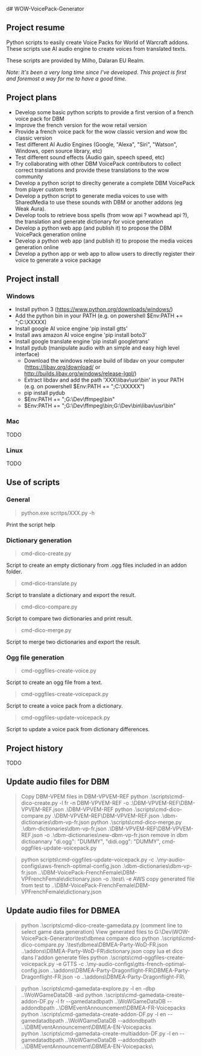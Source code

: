 d# WOW-VoicePack-Generator

## Project resume

Python scripts to easily create Voice Packs for World of Warcraft addons. These scripts use AI audio engine to create voices from translated texts.

These scripts are provided by Milho, Dalaran EU Realm.

*Note: It's been a very long time since I've developed. This project is first and foremost a way for me to have a good time.*

## Project plans

* Develop some basic python scripts to provide a first version of a french voice pack for DBM
* Improve the french version for the wow retail version
* Provide a french voice pack for the wow classic version and wow tbc classic version
* Test different AI Audio Engines (Google, "Alexa", "Siri", "Watson", Windows, open source library, etc)
* Test different sound effects (Audio gain, speech speed, etc)
* Try collaborating with other DBM VoicePack contributors to collect correct translations and provide these translations to the wow community
* Develop a python script to direclty generate a complete DBM VoicePack from player custom texts
* Develop a python script to generate media voices to use with SharedMedia to use these sounds with DBM or another addons (eg Weak Aura).
* Develop tools to retrieve boss spells (from wow api ? wowhead api ?), the translation and generate dictionary for voice generation
* Develop a python web app (and publish it) to propose the DBM VoicePack generation online
* Develop a python web app (and publish it) to propose the media voices generation online
* Develop a python app or web app to allow users to directly register their voice to generate a voice package

## Project install

### Windows

* Install python 3 (https://www.python.org/downloads/windows/)
* Add the python bin in your PATH (e.g. on powershell $Env:PATH += ";C:\XXXXX)
* Install google AI voice engine 'pip install gtts'
* Install aws amazon AI voice engine 'pip install boto3'
* Install google translate engine 'pip install googletrans'
* Install pydub (manipulate audio with an simple and easy high level interface)
  * Download the windows release build of libdav on your computer (https://libav.org/download/ or http://builds.libav.org/windows/release-lgpl/)
  * Extract libdav and add the path 'XXX\libav\usr\bin' in your PATH (e.g. on powershell $Env:PATH += ";C:\XXXXX")
  * pip install pydub
  * $Env:PATH += ";G:\Dev\ffmpeg\bin"
  * $Env:PATH += ";G:\Dev\ffmpeg\bin;G:\Dev\bin\libav\usr\bin"

### Mac

TODO

### Linux

TODO

## Use of scripts

### General

> python.exe scritps/XXX.py -h

Print the script help

### Dictionary generation

> cmd-dico-create.py

Script to create an empty dictionary from .ogg files included in an addon folder.

> cmd-dico-translate.py

Script to translate a dictionary and export the result.

> cmd-dico-compare.py

Script to compare two dictionaries and print result.

> cmd-dico-merge.py

Script to merge two dictionaries and export the result.

### Ogg file generation

> cmd-oggfiles-create-voice.py

Script to create an ogg file from a text.

> cmd-oggfiles-create-voicepack.py

Script to create a voice pack from a dictionary.

> cmd-oggfiles-update-voicepack.py

Script to update a voice pack from dictionary differences.

## Project history

TODO


## Update audio files for DBM
> Copy DBM-VPEM files in DBM-VPVEM-REF
> python .\scripts\cmd-dico-create.py -l fr -n DBM-VPVEM-REF -o .\DBM-VPVEM-REF\DBM-VPVEM-REF.json .\DBM-VPVEM-REF
> python .\scripts\cmd-dico-compare.py .\DBM-VPVEM-REF\DBM-VPVEM-REF.json .\dbm-dictionaries\dbm-vp-fr.json
> python .\scripts\cmd-dico-merge.py .\dbm-dictionaries\dbm-vp-fr.json .\DBM-VPVEM-REF\DBM-VPVEM-REF.json -o .\dbm-dictionaries\new-dbm-vp-fr.json
> remove in dbm dictioannary "di.ogg": "DUMMY", "didi.ogg": "DUMMY",
> cmd-oggfiles-update-voicepack.py

> python scripts\cmd-oggfiles-update-voicepack.py -c .\my-audio-configs\aws-french-optimal-config.json .\dbm-dictionaries\dbm-vp-fr.json ..\DBM-VoicePack-FrenchFemale\DBM-VPFrenchFemale\dictionary.json -o .\test\ -e AWS
> copy generated file from test to ..\DBM-VoicePack-FrenchFemale\DBM-VPFrenchFemale\dictionary.json



## Update audio files for DBMEA
> python .\scripts\cmd-dico-create-gamedata.py (comment line to select game data generation)
> View generated files to G:\Dev\WOW-VoicePack-Generator\test\dbmea
> compare dico 
> python .\scripts\cmd-dico-compare.py .\test\dbmea\DBMEA-Party-WoD-FR.json ..\addons\DBMEA-Party-WoD-FR\dictionary.json
> copy lua et dico dans l'addon
> generate files
> python .\scripts\cmd-oggfiles-create-voicepack.py -e GTTS -c .\my-audio-configs\gtts-french-optimal-config.json ..\addons\DBMEA-Party-Dragonflight-FR\DBMEA-Party-Dragonflight-FR.json -o ..\addons\DBMEA-Party-Dragonflight-FR\

> python .\scripts\cmd-gamedata-explore.py -l en -dbp ..\WoWGameDataDB  -aid
> python .\scripts\cmd-gamedata-create-addon-DF.py -l fr --gamedatadbpath ..\WoWGameDataDB --addondbpath ..\DBMEventAnnouncement\DBMEA-FR-Voicepacks\
> python .\scripts\cmd-gamedata-create-addon-DF.py -l en --gamedatadbpath ..\WoWGameDataDB --addondbpath ..\DBMEventAnnouncement\DBMEA-EN-Voicepacks\
> python .\scripts\cmd-gamedata-create-multiaddon-DF.py -l en --gamedatadbpath ..\WoWGameDataDB --addondbpath ..\DBMEventAnnouncement\DBMEA-EN-Voicepacks\    